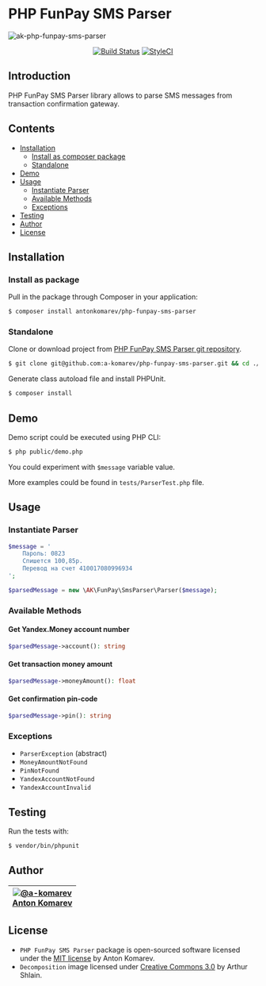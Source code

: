 # PHP FunPay SMS Parser

![ak-php-funpay-sms-parser](https://user-images.githubusercontent.com/1849174/42195292-ec2e0330-7e80-11e8-9069-6046946ccb25.png)

<p align="center">
<a href="https://travis-ci.org/a-komarev/php-funpay-sms-parser"><img src="https://img.shields.io/travis/a-komarev/php-funpay-sms-parser/master.svg?style=flat-square" alt="Build Status"></a>
<a href="https://styleci.io/repos/139517157"><img src="https://styleci.io/repos/139517157/shield" alt="StyleCI"></a>
</p>

## Introduction

PHP FunPay SMS Parser library allows to parse SMS messages from transaction confirmation gateway.

## Contents

- [Installation](#installation)
  - [Install as composer package](#install-as-package)
  - [Standalone](#standalone)
- [Demo](#demo)
- [Usage](#usage)
  - [Instantiate Parser](#instantiate-parser)
  - [Available Methods](#available-methods)
  - [Exceptions](#exceptions)
- [Testing](#testing)
- [Author](#author)
- [License](#license)

## Installation

### Install as package

Pull in the package through Composer in your application:

```sh
$ composer install antonkomarev/php-funpay-sms-parser
```

### Standalone

Clone or download project from [PHP FunPay SMS Parser git repository](https://github.com/a-komarev/php-funpay-sms-parser).

```sh
$ git clone git@github.com:a-komarev/php-funpay-sms-parser.git && cd ./php-funpay-sms-parser
```

Generate class autoload file and install PHPUnit.

```sh
$ composer install
```

## Demo

Demo script could be executed using PHP CLI:

```sh
$ php public/demo.php
```

You could experiment with `$message` variable value.

More examples could be found in `tests/ParserTest.php` file.

## Usage

### Instantiate Parser

```php
$message = '
    Пароль: 0823
    Спишется 100,85р.
    Перевод на счет 410017080996934
';

$parsedMessage = new \AK\FunPay\SmsParser\Parser($message);
```

### Available Methods

#### Get Yandex.Money account number

```php
$parsedMessage->account(): string
```

#### Get transaction money amount

```php
$parsedMessage->moneyAmount(): float
```

#### Get confirmation pin-code

```php
$parsedMessage->pin(): string
```

### Exceptions

- `ParserException` (abstract)
- `MoneyAmountNotFound`
- `PinNotFound`
- `YandexAccountNotFound`
- `YandexAccountInvalid`

## Testing

Run the tests with:

```sh
$ vendor/bin/phpunit
```

## Author

| <a href="https://github.com/a-komarev">![@a-komarev](https://avatars.githubusercontent.com/u/1849174?s=110)<br />Anton Komarev</a> |
| :---: |

## License

- `PHP FunPay SMS Parser` package is open-sourced software licensed under the [MIT license](LICENSE) by Anton Komarev.
- `Decomposition` image licensed under [Creative Commons 3.0](https://creativecommons.org/licenses/by/3.0/us/) by Arthur Shlain.
